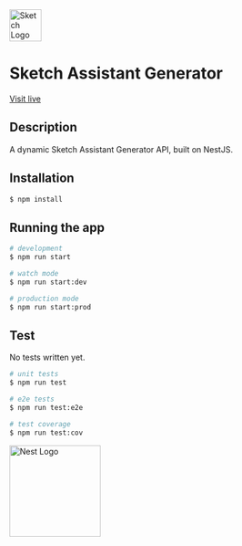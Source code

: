 <img src="https://upload.wikimedia.org/wikipedia/commons/5/59/Sketch_Logo.svg" width="56" alt="Sketch Logo" />

# Sketch Assistant Generator

<a href="https://sketch-assistant-generator.herokuapp.com/api/">Visit live</a>

## Description

A dynamic Sketch Assistant Generator API, built on NestJS.

## Installation

```bash
$ npm install
```

## Running the app

```bash
# development
$ npm run start

# watch mode
$ npm run start:dev

# production mode
$ npm run start:prod
```

## Test

No tests written yet.

```bash
# unit tests
$ npm run test

# e2e tests
$ npm run test:e2e

# test coverage
$ npm run test:cov
```

<img src="https://nestjs.com/img/logo_text.svg" width="160" alt="Nest Logo" />
